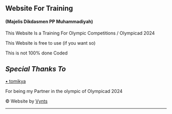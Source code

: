 <h2>Website For Training</h2>
<h4>(Majelis Dikdasmen PP Muhammadiyah)</h4>

This Website Is a Training For Olympic Competitions / Olympicad 2024

This Website is free to use (if you want so)
<p font-weight: bold;>This is not 100% done Coded</p>

<h2><i>Special Thanks To</i></h2>

<a href="https://github.com/tomikya">• tomikya</a>

For being my Partner in the olympic of Olympicad 2024

&copy; Website by <a href="https://github.com/Vynts">Vynts</a>
<hr>